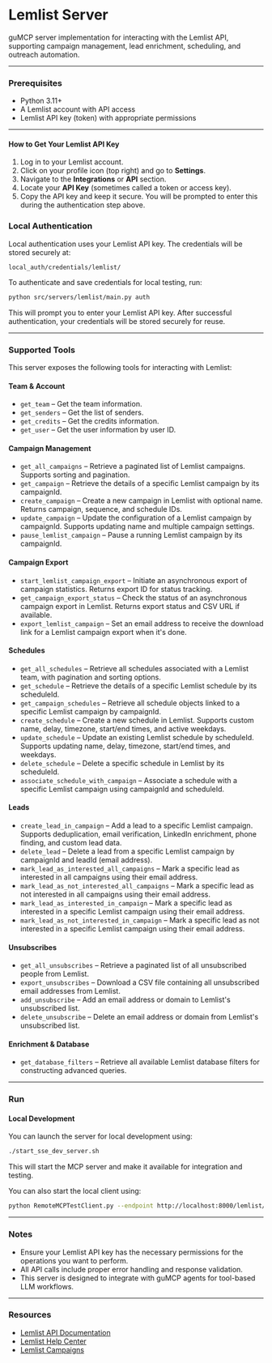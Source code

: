 # Lemlist Server

guMCP server implementation for interacting with the Lemlist API, supporting campaign management, lead enrichment, scheduling, and outreach automation.

---

### Prerequisites

- Python 3.11+
- A Lemlist account with API access
- Lemlist API key (token) with appropriate permissions

---

#### How to Get Your Lemlist API Key

1. Log in to your Lemlist account.
2. Click on your profile icon (top right) and go to **Settings**.
3. Navigate to the **Integrations** or **API** section.
4. Locate your **API Key** (sometimes called a token or access key).
5. Copy the API key and keep it secure. You will be prompted to enter this during the authentication step above.

### Local Authentication

Local authentication uses your Lemlist API key. The credentials will be stored securely at:

```
local_auth/credentials/lemlist/
```

To authenticate and save credentials for local testing, run:

```bash
python src/servers/lemlist/main.py auth
```

This will prompt you to enter your Lemlist API key. After successful authentication, your credentials will be stored securely for reuse.



---

### Supported Tools

This server exposes the following tools for interacting with Lemlist:

#### Team & Account

- `get_team` – Get the team information.
- `get_senders` – Get the list of senders.
- `get_credits` – Get the credits information.
- `get_user` – Get the user information by user ID.

#### Campaign Management

- `get_all_campaigns` – Retrieve a paginated list of Lemlist campaigns. Supports sorting and pagination.
- `get_campaign` – Retrieve the details of a specific Lemlist campaign by its campaignId.
- `create_campaign` – Create a new campaign in Lemlist with optional name. Returns campaign, sequence, and schedule IDs.
- `update_campaign` – Update the configuration of a Lemlist campaign by campaignId. Supports updating name and multiple campaign settings.
- `pause_lemlist_campaign` – Pause a running Lemlist campaign by its campaignId.

#### Campaign Export

- `start_lemlist_campaign_export` – Initiate an asynchronous export of campaign statistics. Returns export ID for status tracking.
- `get_campaign_export_status` – Check the status of an asynchronous campaign export in Lemlist. Returns export status and CSV URL if available.
- `export_lemlist_campaign` – Set an email address to receive the download link for a Lemlist campaign export when it's done.

#### Schedules

- `get_all_schedules` – Retrieve all schedules associated with a Lemlist team, with pagination and sorting options.
- `get_schedule` – Retrieve the details of a specific Lemlist schedule by its scheduleId.
- `get_campaign_schedules` – Retrieve all schedule objects linked to a specific Lemlist campaign by campaignId.
- `create_schedule` – Create a new schedule in Lemlist. Supports custom name, delay, timezone, start/end times, and active weekdays.
- `update_schedule` – Update an existing Lemlist schedule by scheduleId. Supports updating name, delay, timezone, start/end times, and weekdays.
- `delete_schedule` – Delete a specific schedule in Lemlist by its scheduleId.
- `associate_schedule_with_campaign` – Associate a schedule with a specific Lemlist campaign using campaignId and scheduleId.

#### Leads

- `create_lead_in_campaign` – Add a lead to a specific Lemlist campaign. Supports deduplication, email verification, LinkedIn enrichment, phone finding, and custom lead data.
- `delete_lead` – Delete a lead from a specific Lemlist campaign by campaignId and leadId (email address).
- `mark_lead_as_interested_all_campaigns` – Mark a specific lead as interested in all campaigns using their email address.
- `mark_lead_as_not_interested_all_campaigns` – Mark a specific lead as not interested in all campaigns using their email address.
- `mark_lead_as_interested_in_campaign` – Mark a specific lead as interested in a specific Lemlist campaign using their email address.
- `mark_lead_as_not_interested_in_campaign` – Mark a specific lead as not interested in a specific Lemlist campaign using their email address.

#### Unsubscribes

- `get_all_unsubscribes` – Retrieve a paginated list of all unsubscribed people from Lemlist.
- `export_unsubscribes` – Download a CSV file containing all unsubscribed email addresses from Lemlist.
- `add_unsubscribe` – Add an email address or domain to Lemlist's unsubscribed list.
- `delete_unsubscribe` – Delete an email address or domain from Lemlist's unsubscribed list.

#### Enrichment & Database

- `get_database_filters` – Retrieve all available Lemlist database filters for constructing advanced queries.

---

### Run

#### Local Development

You can launch the server for local development using:

```bash
./start_sse_dev_server.sh
```

This will start the MCP server and make it available for integration and testing.

You can also start the local client using:

```bash
python RemoteMCPTestClient.py --endpoint http://localhost:8000/lemlist/local
```

---

### Notes

- Ensure your Lemlist API key has the necessary permissions for the operations you want to perform.
- All API calls include proper error handling and response validation.
- This server is designed to integrate with guMCP agents for tool-based LLM workflows.

---

### Resources

- [Lemlist API Documentation](https://developer.lemlist.com/)
- [Lemlist Help Center](https://help.lemlist.com/)
- [Lemlist Campaigns](https://app.lemlist.com/campaigns)
